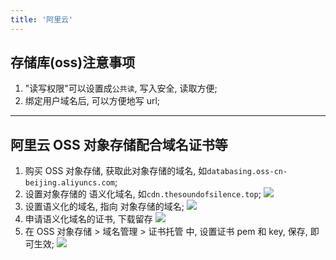 ```yaml
---
title: '阿里云'
---
```


## 存储库(oss)注意事项

1. "读写权限"可以设置成`公共读`, 写入安全, 读取方便;
2. 绑定用户域名后, 可以方便地写 url;

---

## 阿里云 OSS 对象存储配合域名证书等

1. 购买 OSS 对象存储, 获取此对象存储的域名, 如`databasing.oss-cn-beijing.aliyuncs.com`;
2. 设置对象存储的 语义化域名, 如`cdn.thesoundofsilence.top`;
   ![](https://ran-1303246897.cos.ap-guangzhou.myqcloud.com/www/markdown/20200131200349.png)
3. 设置语义化的域名, 指向 对象存储的域名;
   ![](https://ran-1303246897.cos.ap-guangzhou.myqcloud.com/www/markdown/20200131200129.png)
4. 申请语义化域名的证书, 下载留存
   ![](https://ran-1303246897.cos.ap-guangzhou.myqcloud.com/www/markdown/20200131200620.png)
5. 在 OSS 对象存储 > 域名管理 > 证书托管 中, 设置证书 pem 和 key, 保存, 即可生效;
   ![](https://ran-1303246897.cos.ap-guangzhou.myqcloud.com/www/markdown/20200131201236.png)
